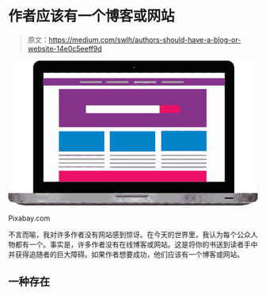 # 作者应该有一个博客或网站

> 原文：<https://medium.com/swlh/authors-should-have-a-blog-or-website-14e0c5eeff9d>

![](img/a40e1f16e345512df006388238cc31ee.png)

Pixabay.com

不言而喻，我对许多作者没有网站感到惊讶。在今天的世界里，我认为每个公众人物都有一个。事实是，许多作者没有在线博客或网站。这是将你的书送到读者手中并获得追随者的巨大障碍。如果作者想要成功，他们应该有一个博客或网站。

## 一种存在